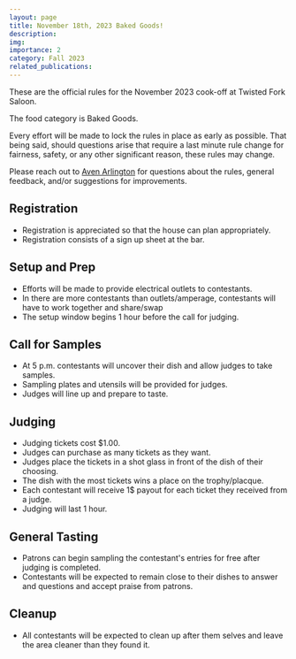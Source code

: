 ```yaml
---
layout: page
title: November 18th, 2023 Baked Goods!
description:
img: 
importance: 2
category: Fall 2023
related_publications:
---
```


These are the official rules for the November  2023 cook-off at Twisted Fork Saloon.

The food category is Baked Goods.

Every effort will be made to lock the rules in place as early as possible. That being said, should questions arise that require a last minute rule change for fairness, safety, or any other significant reason, these rules may change.

Please reach out to [Aven Arlington](mailto:aven.arlington@gmail.com) for questions about the rules, general feedback, and/or suggestions for improvements.

## Registration
- Registration is appreciated so that the house can plan appropriately.
- Registration consists of a sign up sheet at the bar.

## Setup and Prep
- Efforts will be made to provide electrical outlets to contestants. 
- In there are more contestants than outlets/amperage, contestants will have to work together and share/swap
- The setup window begins 1 hour before the call for judging.

## Call for Samples
- At 5 p.m. contestants will uncover their dish and allow judges to take samples. 
- Sampling plates and utensils will be provided for judges.
- Judges will line up and prepare to taste.

## Judging
- Judging tickets cost $1.00.
- Judges can purchase as many tickets as they want.
- Judges place the tickets in a shot glass in front of the dish of their choosing.
- The dish with the most tickets wins a place on the trophy/placque.
- Each contestant will receive 1$ payout for each ticket they received from a judge.
- Judging will last 1 hour.

## General Tasting
- Patrons can begin sampling the contestant's entries for free after judging is completed.
- Contestants will be expected to remain close to their dishes to answer and questions and accept praise from patrons.

## Cleanup
- All contestants will be expected to clean up after them selves and leave the area cleaner than they found it.
